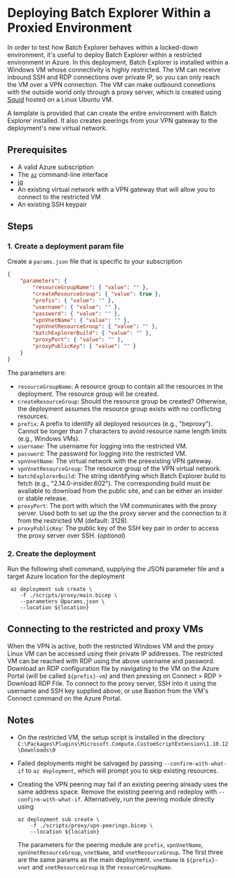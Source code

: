 # Deploying Batch Explorer Within a Proxied Environment

In order to test how Batch Explorer behaves within a locked-down environment,
it's useful to deploy Batch Explorer within a restricted environment in Azure.
In this deployment, Batch Explorer is installed within a Windows VM whose
connectivity is highly restricted. The VM can receive inbound SSH and RDP
connections over private IP, so you can only reach the VM over a VPN connection.
The VM can make outbound connetions with the outside world only through a proxy
server, which is created using [Squid](http://www.squid-cache.org/) hosted on a
Linux Ubuntu VM.

A template is provided that can create the entire environment with Batch
Explorer installed. It also creates peerings from your VPN gateway to the
deployment's new virtual network.

## Prerequisites

* A valid Azure subscription
* The [`az`](https://docs.microsoft.com/cli/azure/) command-line interface
* [jq](https://stedolan.github.io/jq/)
* An existing virtual network with a VPN gateway that will allow you to connect
  to the restricted VM
* An existing SSH keypair

## Steps

### 1. Create a deployment param file

Create a `params.json` file that is specific to your subscription

```json
{
    "parameters": {
        "resourceGroupName": { "value": "" },
        "createResourceGroup": { "value": true },
        "prefix": { "value": "" },
        "username": { "value": "" },
        "password": { "value": "" },
        "vpnVnetName": { "value": "" },
        "vpnVnetResourceGroup": { "value": "" },
        "batchExplorerBuild": { "value": "" },
        "proxyPort": { "value": "" },
        "proxyPublicKey": { "value": "" }
    }
}
```

The parameters are:

* `resourceGroupName`: A resource group to contain all the resources in the
  deployment. The resource group will be created.
* `createResourceGroup`: Should the resource group be created? Otherwise, the
  deployment assumes the resource group exists with no conflicting resources.
* `prefix`: A prefix to identify all deployed resources (e.g., "beproxy").
  Cannot be longer than 7 characters to avoid resource name length limits (e.g.,
  Windows VMs).
* `username`: The username for logging into the restricted VM.
* `password`: The password for logging into the restricted VM.
* `vpnVnetName`: The virtual network with the preexisting VPN gateway.
* `vpnVnetResourceGroup`: The resource group of the VPN virtual network.
* `batchExplorerBuild`: The string identifying which Batch Explorer build to
  fetch (e.g., "2.14.0-insider.602"). The corresponding build must be available
  to download from the public site, and can be either an insider or stable
  release.
* `proxyPort`: The port with which the VM communicates with the proxy server.
  Used both to set up the the proxy server and the connection to it from the
  restricted VM (default: 3128).
* `proxyPublicKey`: The public key of the SSH key pair in order to access the
  proxy server over SSH. (_optional_)

### 2. Create the deployment

Run the following shell command, supplying the JSON parameter file and a target
Azure location for the deployment

```azurecli
 az deployment sub create \
    -f ./scripts/proxy/main.bicep \
    --parameters @params.json \
    --location ${location}
```

## Connecting to the restricted and proxy VMs

When the VPN is active, both the restricted Windows VM and the proxy Linux VM
can be accessed using their private IP addresses. The restricted VM can be
reached with RDP using the above username and password. Download an RDP
configuration file by navigating to the VM on the Azure Portal (will be called
`${prefix}-vm`) and then pressing on Connect > RDP > Download RDP File. To
connect to the proxy server, SSH into it using the username and SSH key supplied
above, or use Bastion from the VM's Connect command on the Azure Portal.

## Notes

* On the restricted VM, the setup script is installed in the directory
  `C:\Packages\Plugins\Microsoft.Compute.CustomScriptExtension\1.10.12\Downloads\0`

* Failed deployments might be salvaged by passing `--confirm-with-what-if` to
  `az deployment`, which will prompt you to skip existing resources.

* Creating the VPN peering may fail if an existing peering already uses the same
  address space. Remove the existing peering and redeploy with
  `--confirm-with-what-if`. Alternatively, run the peering module directly using

    ```azurecli
    az deployment sub create \
        -f ./scripts/proxy/vpn-peerings.bicep \
        --location ${location}
    ```

    The parameters for the peering module are `prefix`, `vpnVnetName`,
    `vpnVnetResourceGroup`, `vnetName`, and `vnetResourceGroup`. The first three
    are the same params as the main deployment. `vnetName` is `${prefix}-vnet`
    and `vnetResourceGroup` is the `resourceGroupName`.

